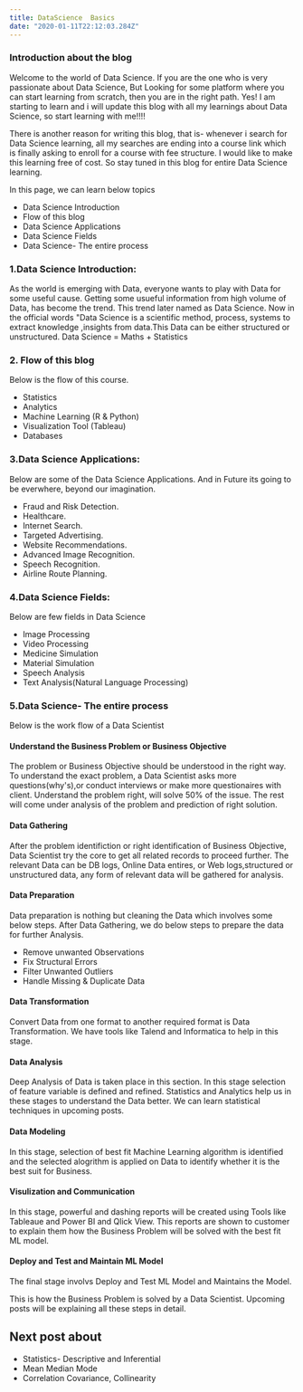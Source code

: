 ```yaml
---
title: DataScience  Basics
date: "2020-01-11T22:12:03.284Z"
---
```


### Introduction about the blog
Welcome to the world of Data Science. If you are the one who is very passionate about Data Science, But Looking for some platform where you can start learning from scratch, then you are in the right path.
Yes! I am starting to learn and i will update this blog with all my learnings about Data Science, so start learning with me!!!!

There is another reason for writing this blog, that is- whenever i search for Data Science learning, all my searches are ending into a course link which is finally asking to enroll for a course with fee structure. I would like to make this learning free of cost. So stay tuned in this blog for entire Data Science learning.

In this page, we can learn below topics
- Data Science Introduction
- Flow of this blog
- Data Science Applications
- Data Science Fields
- Data Science- The entire process 

### 1.Data Science Introduction:
As the world is emerging with Data, everyone wants to play with Data for some useful cause. Getting some usueful information from high volume of Data, has become the trend. This trend later named as Data Science.
Now in the official words "Data Science is a scientific method, process, systems to extract knowledge ,insights from data.This Data can be either structured or unstructured.
Data Science = Maths + Statistics

### 2. Flow of this blog
Below is the flow of this course.
- Statistics
- Analytics
- Machine Learning (R & Python)
- Visualization Tool (Tableau)
- Databases

### 3.Data Science Applications:
Below are some of the Data Science Applications. And in Future its going to be everwhere, beyond our imagination.
- Fraud and Risk Detection.
- Healthcare.
- Internet Search.
- Targeted Advertising.
- Website Recommendations.
- Advanced Image Recognition.
- Speech Recognition.
- Airline Route Planning.

### 4.Data Science Fields:
Below are few fields in Data Science
- Image Processing
- Video Processing
- Medicine Simulation
- Material Simulation
- Speech Analysis
- Text Analysis(Natural Language Processing)

### 5.Data Science- The entire process
Below is the work flow of a Data Scientist
#### Understand the Business Problem or Business Objective
 The problem or Business Objective should be understood in the right way. To understand the exact problem, a Data Scientist asks more questions(why's),or conduct interviews or make more questionaires with client. Understand the problem right, will solve 50% of the issue. The rest will come under analysis of the problem and prediction of right solution.

#### Data Gathering
After the problem identifiction or right identification of Business Objective, Data Scientist try the core to get all related records to proceed further. The relevant Data can be DB logs, Online Data entires, or Web logs,structured or unstructured data, any form of relevant data will be gathered for analysis.

#### Data Preparation
Data preparation is nothing but cleaning the Data which involves some below steps. After Data Gathering, we do below steps to prepare the data for further Analysis.
- Remove unwanted Observations
- Fix Structural Errors
- Filter Unwanted Outliers
- Handle Missing & Duplicate Data

#### Data Transformation
Convert Data from one format to another required format is Data Transformation. We have tools like Talend and Informatica to help in this stage. 
		  
#### Data Analysis 
Deep Analysis of Data is taken place in this section. In this stage selection of feature variable is defined and refined. Statistics and Analytics help us in these stages to understand the Data better. We can learn statistical techniques in upcoming posts. 

#### Data Modeling
In this stage, selection of best fit Machine Learning algorithm is identified and the selected alogrithm is applied on Data to identify whether it is the best suit for Business.

#### Visulization and Communication 
In this stage, powerful and dashing reports will be created using Tools like Tableaue and Power BI and Qlick View. This reports are shown to customer to explain them how the Business Problem will be solved with the best fit ML model.

#### Deploy and Test and Maintain ML Model
The final stage involvs Deploy and Test ML Model and Maintains the Model.

This is how the Business Problem is solved by a Data Scientist. Upcoming posts will be explaining all these steps in detail.

## Next post about
- Statistics- Descriptive and Inferential
- Mean Median Mode
- Correlation Covariance, Collinearity
